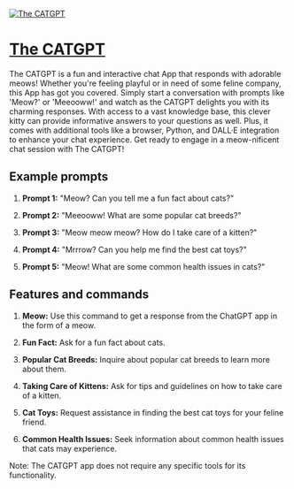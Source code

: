 [![The CATGPT](https://files.oaiusercontent.com/file-FH1voOtCX9x3UmQOEByrMrOl?se=2123-10-17T04%3A17%3A26Z&sp=r&sv=2021-08-06&sr=b&rscc=max-age%3D31536000%2C%20immutable&rscd=attachment%3B%20filename%3Df451ef33-0dc0-4f2d-aff3-1a7ec3fdc939.webp&sig=q2zLsn5S8zokMWyeuNwCkv0bggIC%2BpznDXrkkoweLZE%3D)](https://chat.openai.com/g/g-gN9nQ6LB2-the-catgpt)

# [The CATGPT](https://chat.openai.com/g/g-gN9nQ6LB2-the-catgpt)

The CATGPT is a fun and interactive chat App that responds with adorable meows! Whether you're feeling playful or in need of some feline company, this App has got you covered. Simply start a conversation with prompts like 'Meow?' or 'Meeooww!' and watch as the CATGPT delights you with its charming responses. With access to a vast knowledge base, this clever kitty can provide informative answers to your questions as well. Plus, it comes with additional tools like a browser, Python, and DALL·E integration to enhance your chat experience. Get ready to engage in a meow-nificent chat session with The CATGPT!

## Example prompts

1. **Prompt 1:** "Meow? Can you tell me a fun fact about cats?"

2. **Prompt 2:** "Meeooww! What are some popular cat breeds?"

3. **Prompt 3:** "Meow meow meow? How do I take care of a kitten?"

4. **Prompt 4:** "Mrrrow? Can you help me find the best cat toys?"

5. **Prompt 5:** "Meow! What are some common health issues in cats?"


## Features and commands

1. **Meow:** Use this command to get a response from the ChatGPT app in the form of a meow.

2. **Fun Fact:** Ask for a fun fact about cats.

3. **Popular Cat Breeds:** Inquire about popular cat breeds to learn more about them.

4. **Taking Care of Kittens:** Ask for tips and guidelines on how to take care of a kitten.

5. **Cat Toys:** Request assistance in finding the best cat toys for your feline friend.

6. **Common Health Issues:** Seek information about common health issues that cats may experience.

Note: The CATGPT app does not require any specific tools for its functionality.
